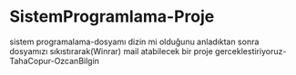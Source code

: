 # SistemProgramlama-Proje
sistem programalama-dosyamı dizin mi olduğunu anladıktan sonra dosyamızı sıkıstırarak(Winrar) mail atabilecek bir proje gerceklestiriyoruz-TahaCopur-OzcanBilgin
